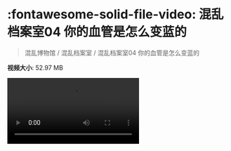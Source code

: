# :fontawesome-solid-file-video: 混乱档案室04 你的血管是怎么变蓝的

> 混乱博物馆 / 混乱档案室 / 混乱档案室04 你的血管是怎么变蓝的

**视频大小**: 52.97 MB

<div class="video"><video src="https://file.hsyhx.top/archive/混乱博物馆/混乱档案室/04.mp4" controls preload>🤔 您的浏览器不支持 video 标签</video></div>